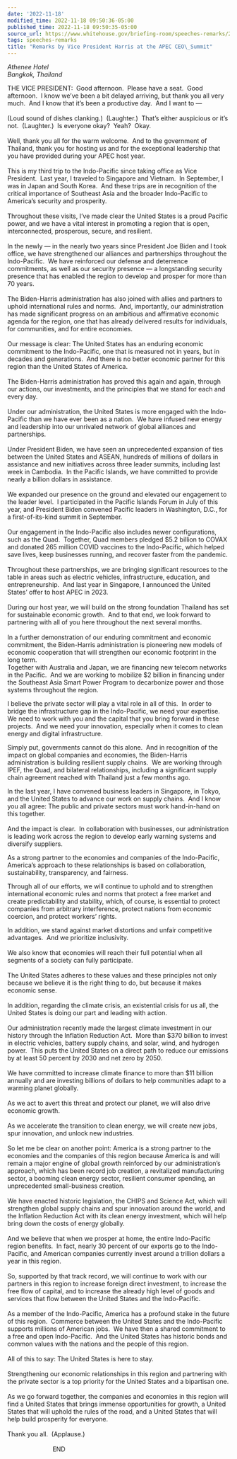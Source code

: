```yaml
---
date: '2022-11-18'
modified_time: 2022-11-18 09:50:36-05:00
published_time: 2022-11-18 09:50:35-05:00
source_url: https://www.whitehouse.gov/briefing-room/speeches-remarks/2022/11/18/remarks-by-vice-president-harris-at-the-apec-ceo-summit/
tags: speeches-remarks
title: "Remarks by Vice President Harris at the APEC CEO\_Summit"
---
```

 
*Athenee Hotel  
*Bangkok, Thailand**

  
  
THE VICE PRESIDENT:  Good afternoon.  Please have a seat.  Good
afternoon.  I know we’ve been a bit delayed arriving, but thank you all
very much.  And I know that it’s been a productive day.  And I want to
—  
   
(Loud sound of dishes clanking.)  (Laughter.)  That’s either auspicious
or it’s not.  (Laughter.)  Is everyone okay?  Yeah?  Okay.  
   
Well, thank you all for the warm welcome.  And to the government of
Thailand, thank you for hosting us and for the exceptional leadership
that you have provided during your APEC host year.  
   
This is my third trip to the Indo-Pacific since taking office as Vice
President.  Last year, I traveled to Singapore and Vietnam.  In
September, I was in Japan and South Korea.  And these trips are in
recognition of the critical importance of Southeast Asia and the broader
Indo-Pacific to America’s security and prosperity.  
   
Throughout these visits, I’ve made clear the United States is a proud
Pacific power, and we have a vital interest in promoting a region that
is open, interconnected, prosperous, secure, and resilient.  
   
In the newly — in the nearly two years since President Joe Biden and I
took office, we have strengthened our alliances and partnerships
throughout the Indo-Pacific.  We have reinforced our defense and
deterrence commitments, as well as our security presence — a
longstanding security presence that has enabled the region to develop
and prosper for more than 70 years.  
   
The Biden-Harris administration has also joined with allies and partners
to uphold international rules and norms.  And, importantly, our
administration has made significant progress on an ambitious and
affirmative economic agenda for the region, one that has already
delivered results for individuals, for communities, and for entire
economies.  
   
Our message is clear: The United States has an enduring economic
commitment to the Indo-Pacific, one that is measured not in years, but
in decades and generations.  And there is no better economic partner for
this region than the United States of America.   
   
The Biden-Harris administration has proved this again and again, through
our actions, our investments, and the principles that we stand for each
and every day.  
   
Under our administration, the United States is more engaged with the
Indo-Pacific than we have ever been as a nation.  We have infused new
energy and leadership into our unrivaled network of global alliances and
partnerships.  
   
Under President Biden, we have seen an unprecedented expansion of ties
between the United States and ASEAN, hundreds of millions of dollars in
assistance and new initiatives across three leader summits, including
last week in Cambodia.  In the Pacific Islands, we have committed to
provide nearly a billion dollars in assistance.   
   
We expanded our presence on the ground and elevated our engagement to
the leader level.  I participated in the Pacific Islands Forum in July
of this year, and President Biden convened Pacific leaders in
Washington, D.C., for a first-of-its-kind summit in September.  
   
Our engagement in the Indo-Pacific also includes newer configurations,
such as the Quad.  Together, Quad members pledged $5.2 billion to COVAX
and donated 265 million COVID vaccines to the Indo-Pacific, which helped
save lives, keep businesses running, and recover faster from the
pandemic.  
   
Throughout these partnerships, we are bringing significant resources to
the table in areas such as electric vehicles, infrastructure, education,
and entrepreneurship.  And last year in Singapore, I announced the
United States’ offer to host APEC in 2023.   
   
During our host year, we will build on the strong foundation Thailand
has set for sustainable economic growth.  And to that end, we look
forward to partnering with all of you here throughout the next several
months.  
   
In a further demonstration of our enduring commitment and economic
commitment, the Biden-Harris administration is pioneering new models of
economic cooperation that will strengthen our economic footprint in the
long term.   
Together with Australia and Japan, we are financing new telecom networks
in the Pacific.  And we are working to mobilize $2 billion in financing
under the Southeast Asia Smart Power Program to decarbonize power and
those systems throughout the region.  
  
I believe the private sector will play a vital role in all of this.  In
order to bridge the infrastructure gap in the Indo-Pacific, we need your
expertise.  We need to work with you and the capital that you bring
forward in these projects.  And we need your innovation, especially when
it comes to clean energy and digital infrastructure.  
  
Simply put, governments cannot do this alone.  And in recognition of the
impact on global companies and economies, the Biden-Harris
administration is building resilient supply chains.  We are working
through IPEF, the Quad, and bilateral relationships, including a
significant supply chain agreement reached with Thailand just a few
months ago.  
  
In the last year, I have convened business leaders in Singapore, in
Tokyo, and the United States to advance our work on supply chains.  And
I know you all agree: The public and private sectors must work
hand-in-hand on this together.  
    
And the impact is clear.  In collaboration with businesses, our
administration is leading work across the region to develop early
warning systems and diversify suppliers.  
  
As a strong partner to the economies and companies of the Indo-Pacific,
America’s approach to these relationships is based on collaboration,
sustainability, transparency, and fairness.   
  
Through all of our efforts, we will continue to uphold and to strengthen
international economic rules and norms that protect a free market and
create predictability and stability, which, of course, is essential to
protect companies from arbitrary interference, protect nations from
economic coercion, and protect workers’ rights.  
  
In addition, we stand against market distortions and unfair competitive
advantages.  And we prioritize inclusivity.  
   
We also know that economies will reach their full potential when all
segments of a society can fully participate.  
   
The United States adheres to these values and these principles not only
because we believe it is the right thing to do, but because it makes
economic sense.   
   
In addition, regarding the climate crisis, an existential crisis for us
all, the United States is doing our part and leading with action.   
   
Our administration recently made the largest climate investment in our
history through the Inflation Reduction Act.  More than $370 billion to
invest in electric vehicles, battery supply chains, and solar, wind, and
hydrogen power.  This puts the United States on a direct path to reduce
our emissions by at least 50 percent by 2030 and net zero by 2050.  
   
We have committed to increase climate finance to more than $11 billion
annually and are investing billions of dollars to help communities adapt
to a warming planet globally.   
   
As we act to avert this threat and protect our planet, we will also
drive economic growth.  
   
As we accelerate the transition to clean energy, we will create new
jobs, spur innovation, and unlock new industries.  
   
So let me be clear on another point: America is a strong partner to the
economies and the companies of this region because America is and will
remain a major engine of global growth reinforced by our
administration’s approach, which has been record job creation, a
revitalized manufacturing sector, a booming clean energy sector,
resilient consumer spending, an unprecedented small-business
creation.   
   
We have enacted historic legislation, the CHIPS and Science Act, which
will strengthen global supply chains and spur innovation around the
world, and the Inflation Reduction Act with its clean energy investment,
which will help bring down the costs of energy globally.  
   
And we believe that when we prosper at home, the entire Indo-Pacific
region benefits.  In fact, nearly 30 percent of our exports go to the
Indo-Pacific, and American companies currently invest around a trillion
dollars a year in this region.  
   
So, supported by that track record, we will continue to work with our
partners in this region to increase foreign direct investment, to
increase the free flow of capital, and to increase the already high
level of goods and services that flow between the United States and the
Indo-Pacific.  
   
As a member of the Indo-Pacific, America has a profound stake in the
future of this region.  Commerce between the United States and the
Indo-Pacific supports millions of American jobs.  We have then a shared
commitment to a free and open Indo-Pacific.  And the United States has
historic bonds and common values with the nations and the people of this
region.  
   
All of this to say: The United States is here to stay.   
   
Strengthening our economic relationships in this region and partnering
with the private sector is a top priority for the United States and a
bipartisan one.  
   
As we go forward together, the companies and economies in this region
will find a United States that brings immense opportunities for growth,
a United States that will uphold the rules of the road, and a United
States that will help build prosperity for everyone.  
   
Thank you all.  (Applause.)  
   
                          END   
  
